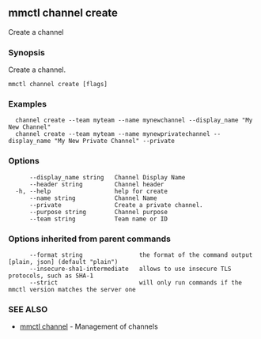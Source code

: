 ## mmctl channel create

Create a channel

### Synopsis

Create a channel.

```
mmctl channel create [flags]
```

### Examples

```
  channel create --team myteam --name mynewchannel --display_name "My New Channel"
  channel create --team myteam --name mynewprivatechannel --display_name "My New Private Channel" --private
```

### Options

```
      --display_name string   Channel Display Name
      --header string         Channel header
  -h, --help                  help for create
      --name string           Channel Name
      --private               Create a private channel.
      --purpose string        Channel purpose
      --team string           Team name or ID
```

### Options inherited from parent commands

```
      --format string                the format of the command output [plain, json] (default "plain")
      --insecure-sha1-intermediate   allows to use insecure TLS protocols, such as SHA-1
      --strict                       will only run commands if the mmctl version matches the server one
```

### SEE ALSO

* [mmctl channel](mmctl_channel.md)	 - Management of channels

